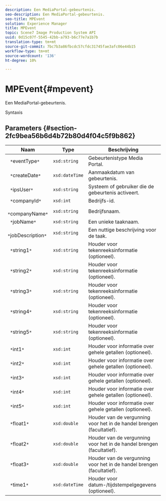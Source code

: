 ```yaml
---
description: Een MediaPortal-gebeurtenis.
seo-description: Een MediaPortal-gebeurtenis.
seo-title: MPEvent
solution: Experience Manager
title: MPEvent
topic: Scene7 Image Production System API
uuid: 0d15c07f-5545-42bb-a793-b6c77e7a1b7b
translation-type: tm+mt
source-git-commit: 7bc7b3a86fbcdc57cfdc31745fae3afc06e44b15
workflow-type: tm+mt
source-wordcount: '136'
ht-degree: 10%

---
```



# MPEvent{#mpevent}

Een MediaPortal-gebeurtenis.

Syntaxis

## Parameters {#section-2fc9bea56b6d4b72b80d4f04c5f9b862}

| Naam | Type | Beschrijving |
|---|---|---|
| ` *`eventType`*` | `xsd:string` | Gebeurtenistype Media Portal. |
| ` *`createDate`*` | `xsd:dateTime` | Aanmaakdatum van gebeurtenis. |
| ` *`ipsUser`*` | `xsd:string` | Systeem of gebruiker die de gebeurtenis activeert. |
| ` *`companyId`*` | `xsd:int` | Bedrijfs-id. |
| ` *`companyName`*` | `xsd:string` | Bedrijfsnaam. |
| ` *`jobName`*` | `xsd:string` | Een unieke taaknaam. |
| ` *`jobDescription`*` | `xsd:string` | Een nuttige beschrijving voor de taak. |
| ` *`string1`*` | `xsd:string` | Houder voor tekenreeksinformatie (optioneel). |
| ` *`string2`*` | `xsd:string` | Houder voor tekenreeksinformatie (optioneel). |
| ` *`string3`*` | `xsd:string` | Houder voor tekenreeksinformatie (optioneel). |
| ` *`string4`*` | `xsd:string` | Houder voor tekenreeksinformatie (optioneel). |
| ` *`string5`*` | `xsd:string` | Houder voor tekenreeksinformatie (optioneel). |
| ` *`int1`*` | `xsd:int` | Houder voor informatie over gehele getallen (optioneel). |
| ` *`int2`*` | `xsd:int` | Houder voor informatie over gehele getallen (optioneel). |
| ` *`int3`*` | `xsd:int` | Houder voor informatie over gehele getallen (optioneel). |
| ` *`int4`*` | `xsd:int` | Houder voor informatie over gehele getallen (optioneel). |
| ` *`int5`*` | `xsd:int` | Houder voor informatie over gehele getallen (optioneel). |
| ` *`float1`*` | `xsd:double` | Houder van de vergunning voor het in de handel brengen (facultatief). |
| ` *`float2`*` | `xsd:double` | Houder van de vergunning voor het in de handel brengen (facultatief). |
| ` *`float3`*` | `xsd:double` | Houder van de vergunning voor het in de handel brengen (facultatief). |
| ` *`time1`*` | `xsd:dateTime` | Houder voor datum-/tijdstempelgegevens (optioneel). |

